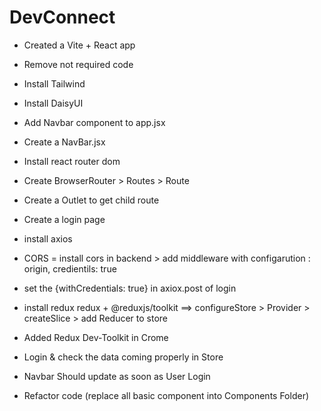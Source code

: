 # DevConnect

- Created a Vite + React app
- Remove not required code
- Install Tailwind 
- Install DaisyUI
- Add Navbar component to app.jsx
- Create a NavBar.jsx 
- Install react router dom
- Create BrowserRouter > Routes > Route
- Create a Outlet to get child route

- Create a login page
- install axios
- CORS = install cors in backend > add middleware with configarution : origin, credientils: true
- set the {withCredentials: true} in axiox.post of login
- install redux redux + @reduxjs/toolkit ==> configureStore > Provider > createSlice > add Reducer to store
- Added Redux Dev-Toolkit in Crome
- Login & check the data coming properly in Store
- Navbar Should update as soon as User Login
- Refactor code (replace all basic component into Components Folder)